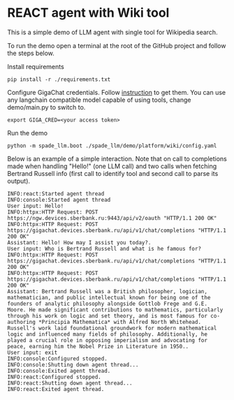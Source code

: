 # REACT agent with Wiki tool

This is a simple demo of LLM agent with single tool for Wikipedia search.

To run the demo open a terminal at the root of the GitHub project and follow the steps below.

Install requirements
```
pip install -r ./requirements.txt
```

Configure GigaChat credentials. Follow [instruction](https://developers.sber.ru/docs/ru/gigachat/individuals-quickstart)
to get them. You can use any langchain compatible model capable of using tools, change demo/main.py to switch to.
```
export GIGA_CRED=<your access token>
```

Run the demo

```
python -m spade_llm.boot ./spade_llm/demo/platform/wiki/config.yaml
```

Below is an example of a simple interaction. Note that on call to completions made when handling "Hello!" (one LLM call) and two calls when fetching Bertrand Russell info (first call to identify tool and second call to parse its output).
```
INFO:react:Started agent thread
INFO:console:Started agent thread
User input: Hello!
INFO:httpx:HTTP Request: POST https://ngw.devices.sberbank.ru:9443/api/v2/oauth "HTTP/1.1 200 OK"
INFO:httpx:HTTP Request: POST https://gigachat.devices.sberbank.ru/api/v1/chat/completions "HTTP/1.1 200 OK"
Assistant: Hello! How may I assist you today?.
User input: Who is Bertrand Russell and what is he famous for?      
INFO:httpx:HTTP Request: POST https://gigachat.devices.sberbank.ru/api/v1/chat/completions "HTTP/1.1 200 OK"
INFO:httpx:HTTP Request: POST https://gigachat.devices.sberbank.ru/api/v1/chat/completions "HTTP/1.1 200 OK"
Assistant: Bertrand Russell was a British philosopher, logician, mathematician, and public intellectual known for being one of the founders of analytic philosophy alongside Gottlob Frege and G.E. Moore. He made significant contributions to mathematics, particularly through his work on logic and set theory, and is most famous for co-authoring *Principia Mathematica* with Alfred North Whitehead. Russell's work laid foundational groundwork for modern mathematical logic and influenced many fields of philosophy. Additionally, he played a crucial role in opposing imperialism and advocating for peace, earning him the Nobel Prize in Literature in 1950..
User input: exit
INFO:console:Configured stopped.
INFO:console:Shutting down agent thread...
INFO:console:Exited agent thread.
INFO:react:Configured stopped.
INFO:react:Shutting down agent thread...
INFO:react:Exited agent thread.
```

